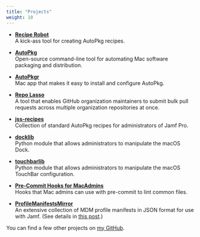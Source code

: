 ```yaml
---
title: "Projects"
weight: 10
---
```


- **[Recipe Robot](https://github.com/homebysix/recipe-robot)**  
    A kick-ass tool for creating AutoPkg recipes.

- **[AutoPkg](https://github.com/autopkg/autopkg)**  
    Open-source command-line tool for automating Mac software packaging and distribution.

- **[AutoPkgr](http://www.lindegroup.com/autopkgr)**  
    Mac app that makes it easy to install and configure AutoPkg.

- **[Repo Lasso](https://github.com/homebysix/repo-lasso)**  
    A tool that enables GitHub organization maintainers to submit bulk pull requests across multiple organization repositories at once.

- **[jss-recipes](https://github.com/autopkg/jss-recipes)**  
    Collection of standard AutoPkg recipes for administrators of Jamf Pro.

- **[docklib](https://github.com/homebysix/docklib)**  
    Python module that allows administrators to manipulate the macOS Dock.

- **[touchbarlib](https://github.com/homebysix/touchbarlib)**  
    Python module that allows administrators to manipulate the macOS TouchBar configuration.

- **[Pre-Commit Hooks for MacAdmins](https://github.com/homebysix/pre-commit-macadmin)**  
    Hooks that Mac admins can use with pre-commit to lint common files.

- **[ProfileManifestsMirror](https://github.com/Jamf-Custom-Profile-Schemas/ProfileManifestsMirror)**  
    An extensive collection of MDM profile manifests in JSON format for use with Jamf. (See details in [this post](../../posts/profilemanifestsmirror).)

You can find a few other projects on [my GitHub](https://github.com/homebysix).

